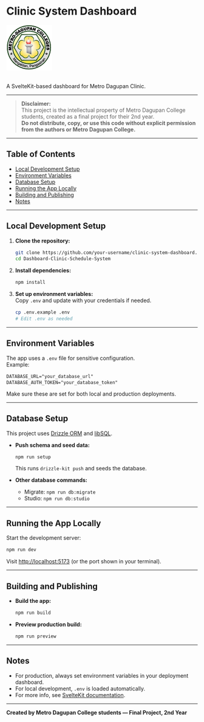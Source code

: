 # Clinic System Dashboard

<img src="https://github.com/Brent001/Dashboard-Clinic-Schedule-System/raw/main/static/logo/logo.png" alt="Metro Dagupan Clinic Logo" width="120" style="margin-bottom: 1rem;" />

A SvelteKit-based dashboard for Metro Dagupan Clinic.

---

> **Disclaimer:**  
> This project is the intellectual property of Metro Dagupan College students, created as a final project for their 2nd year.  
> **Do not distribute, copy, or use this code without explicit permission from the authors or Metro Dagupan College.**

---

## Table of Contents

- [Local Development Setup](#local-development-setup)
- [Environment Variables](#environment-variables)
- [Database Setup](#database-setup)
- [Running the App Locally](#running-the-app-locally)
- [Building and Publishing](#building-and-publishing)
- [Notes](#notes)

---

## Local Development Setup

1. **Clone the repository:**
   ```bash
   git clone https://github.com/your-username/clinic-system-dashboard.git](https://github.com/Brent001/Dashboard-Clinic-Schedule-System.git
   cd Dashboard-Clinic-Schedule-System
   ```

2. **Install dependencies:**
   ```bash
   npm install
   ```

3. **Set up environment variables:**  
   Copy `.env` and update with your credentials if needed.
   ```bash
   cp .env.example .env
   # Edit .env as needed
   ```

---

## Environment Variables

The app uses a `.env` file for sensitive configuration.  
Example:
```env
DATABASE_URL="your_database_url"
DATABASE_AUTH_TOKEN="your_database_token"
```
Make sure these are set for both local and production deployments.

---

## Database Setup

This project uses [Drizzle ORM](https://orm.drizzle.team/) and [libSQL](https://libsql.org/).

- **Push schema and seed data:**
  ```bash
  npm run setup
  ```
  This runs `drizzle-kit push` and seeds the database.

- **Other database commands:**
  - Migrate: `npm run db:migrate`
  - Studio: `npm run db:studio`

---

## Running the App Locally

Start the development server:
```bash
npm run dev
```
Visit [http://localhost:5173](http://localhost:5173) (or the port shown in your terminal).

---

## Building and Publishing

- **Build the app:**
  ```bash
  npm run build
  ```

- **Preview production build:**
  ```bash
  npm run preview
---

## Notes

- For production, always set environment variables in your deployment dashboard.
- For local development, `.env` is loaded automatically.
- For more info, see [SvelteKit documentation](https://kit.svelte.dev/docs/deploy).

---

**Created by Metro Dagupan College students — Final Project, 2nd Year**
